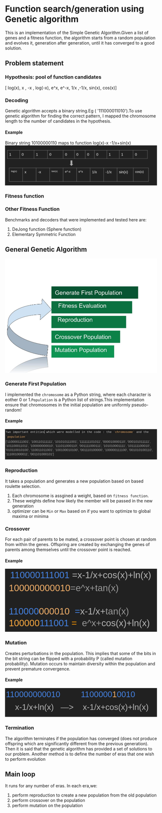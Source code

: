 #  Function search/generation using Genetic algorithm 
This is an implementation of the Simple Genetic Algorithm.Given a list of genes and a fitness function, the algorithm starts from a random population and evolves it, generation after generation, until it has converged to a good solution.


## Problem statement 
### Hypothesis: pool of function candidates
[ log(x), x , -x , log(-x), e^x, e^-x, 1/x ,-1/x, sin(x), cos(x)]

### Decoding
Genetic algorithm accepts a binary string.Eg ( '111000011010').To use genetic algorithm for finding the correct pattern, I mapped the chromosome length to the number of candidates in the hypothesis.
#### Example
Binary string 10100000110 maps to function log(x)-x -1/x+sin(x)
![decode](https://github.com/ashleetiw/genetic-algorithm-for-automatic-search-tuning/blob/main/decode.png)


### Fitness function 


### Other Fitness Function 
Benchmarks and decoders  that were implemented and tested here are:
1. DeJong function (Sphere function)
2. Elementary Symmetric Function


## General Genetic Algorithm 
![main](https://github.com/ashleetiw/genetic-algorithm-for-automatic-search-tuning/blob/main/Untitled%20drawing.jpg)

### Generate First Population
I implemented the `chromosome` as a Python string, where each character is eother 0 or 1.`Population` is a Python list of strings.This implementation ensure that chromosomes in the initial population are uniformly pseudo-random!
#### Example
![pop](https://github.com/ashleetiw/genetic-algorithm-for-automatic-search-tuning/blob/main/first_pop.png)

### Reproduction
It takes a population and generates a new population based on based roulette selection.
1. Each chromosome is assgined a weight, based on `fitness function`.
2. These weights define how likely the member will be passed in the new generation
3. optimizer can be `Min` or `Max` based on if you want to optimize to global maxima or minima

### Crossover
For each pair of parents to be mated, a crossover point is chosen at random from within the genes.
Offspring are created by exchanging the genes of parents among themselves until the crossover point is reached.
#### Example
![cross](https://github.com/ashleetiw/genetic-algorithm-for-automatic-search-tuning/blob/main/crossover.png)

### Mutation
Creates perturbations in the population. This implies that some of the bits in the bit string can be flipped with a probability P (called mutation probability). Mutation occurs to maintain diversity within the population and prevent premature convergence.
#### Example
![mut](https://github.com/ashleetiw/genetic-algorithm-for-automatic-search-tuning/blob/main/mutation.png)


### Termination
The algorithm terminates if the population has converged (does not produce offspring which are significantly different from the previous generation). Then it is said that the genetic algorithm has provided a set of solutions to our problem.
Another method is to define the number of eras that one wish to perform evolution


## Main loop
It runs  for any number of eras. In each era,we:
1. perform reproduction to create a new population from the old population 
2. perform crossover on the population
3. perform mutation on the population 



